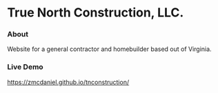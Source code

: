 # True North Construction, LLC.

### About

Website for a general contractor and homebuilder based out of Virginia.

### Live Demo

https://zmcdaniel.github.io/tnconstruction/
